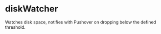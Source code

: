diskWatcher
===========

Watches disk space, notifies with Pushover on dropping below the defined threshold.
